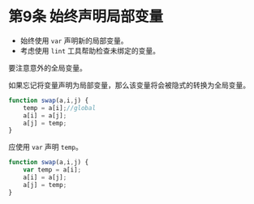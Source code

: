 # 第9条 始终声明局部变量
- 始终使用 `var` 声明新的局部变量。
- 考虑使用 `lint` 工具帮助检查未绑定的变量。

要注意意外的全局变量。

如果忘记将变量声明为局部变量，那么该变量将会被隐式的转换为全局变量。

```js
function swap(a,i,j) {
    temp = a[i];//global
    a[i] = a[j];
    a[j] = temp;
}
```

应使用 `var` 声明 `temp`。

```js
function swap(a,i,j) {
    var temp = a[i];
    a[i] = a[j];
    a[j] = temp;
}
```
